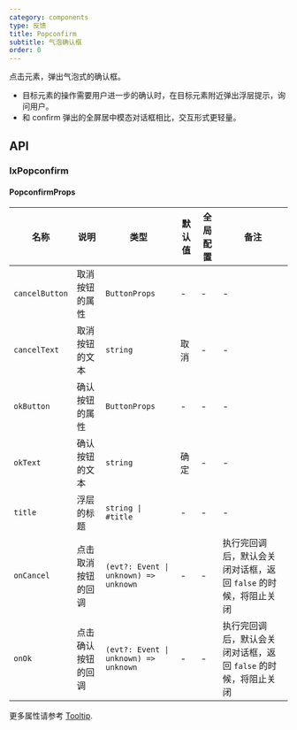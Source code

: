 ```yaml
---
category: components
type: 反馈
title: Popconfirm
subtitle: 气泡确认框
order: 0
---
```


点击元素，弹出气泡式的确认框。

- 目标元素的操作需要用户进一步的确认时，在目标元素附近弹出浮层提示，询问用户。
- 和 confirm 弹出的全屏居中模态对话框相比，交互形式更轻量。

## API

### IxPopconfirm

#### PopconfirmProps

| 名称 | 说明 | 类型 | 默认值 | 全局配置 | 备注 |
| --- | --- | --- | --- | --- | --- |
| `cancelButton` | 取消按钮的属性 | `ButtonProps` | - | -  | -  |
| `cancelText` | 取消按钮的文本 | `string` | 取消  | -  | -  |
| `okButton` | 确认按钮的属性 | `ButtonProps` | -  | - | -  |
| `okText` | 确认按钮的文本 | `string` | 确定 | - | - |
| `title` | 浮层的标题 | `string \| #title` | - | - | - |
| `onCancel` | 点击取消按钮的回调 | `(evt?: Event \| unknown) => unknown` | - | - | 执行完回调后，默认会关闭对话框，返回 `false` 的时候，将阻止关闭 |
| `onOk` | 点击确认按钮的回调 | `(evt?: Event \| unknown) => unknown` | - | - | 执行完回调后，默认会关闭对话框，返回 `false` 的时候，将阻止关闭 |

更多属性请参考 [Tooltip](/components/tooltip/zh#TooltipProps).
